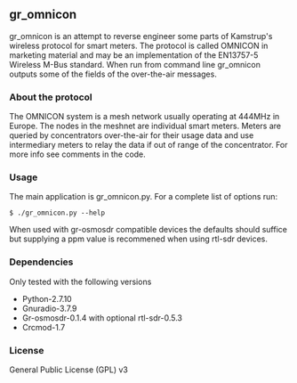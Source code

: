 ## gr_omnicon

gr_omnicon is an attempt to reverse engineer some parts of Kamstrup's wireless protocol for smart meters. The protocol is called OMNICON in marketing material and may be an implementation of the EN13757-5 Wireless M-Bus standard. When run from command line gr_omnicon outputs some of the fields of the over-the-air messages.

### About the protocol

The OMNICON system is a mesh network usually operating at 444MHz in Europe. The nodes in the meshnet are individual smart meters. Meters are queried by concentrators over-the-air for their usage data and use intermediary meters to relay the data if out of range of the concentrator. For more info see comments in the code.

### Usage

The main application is gr_omnicon.py. For a complete list of options run:

````
$ ./gr_omnicon.py --help
````

When used with gr-osmosdr compatible devices the defaults should suffice but supplying a ppm value is recommened when using rtl-sdr devices.

### Dependencies

Only tested with the following versions
* Python-2.7.10
* Gnuradio-3.7.9
* Gr-osmosdr-0.1.4 with optional rtl-sdr-0.5.3
* Crcmod-1.7

### License

General Public License (GPL) v3
